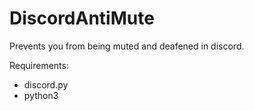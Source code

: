 # DiscordAntiMute
Prevents you from being muted and deafened in discord.

Requirements:
- discord.py
- python3
